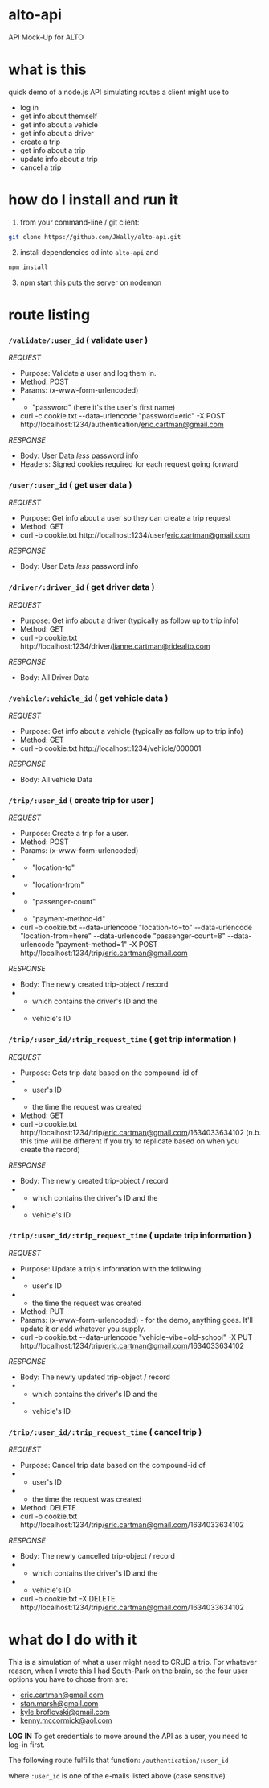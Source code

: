 # alto-api
API Mock-Up for ALTO

# what is this
quick demo of a node.js API simulating routes a client might use to
- log in
- get info about themself
- get info about a vehicle
- get info about a driver
- create a trip
- get info about a trip
- update info about a trip
- cancel a trip

# how do I install and run it

1. from your command-line / git client:
```bash
git clone https://github.com/JWally/alto-api.git
```

2. install dependencies
cd into ```alto-api``` and
```bash
npm install
```

3. npm start
this puts the server on nodemon

# route listing

### ```/validate/:user_id``` ( validate user )

_REQUEST_
- Purpose: Validate a user and log them in.
- Method: POST
- Params: (x-www-form-urlencoded)
- - "password" (here it's the user's first name)
- curl -c cookie.txt --data-urlencode "password=eric" -X POST http://localhost:1234/authentication/eric.cartman@gmail.com

_RESPONSE_
- Body: User Data *less* password info
- Headers: Signed cookies required for each request going forward


### ```/user/:user_id``` ( get user data )

_REQUEST_
- Purpose: Get info about a user so they can create a trip request
- Method: GET
- curl -b cookie.txt http://localhost:1234/user/eric.cartman@gmail.com

_RESPONSE_
- Body: User Data *less* password info


### ```/driver/:driver_id``` ( get driver data )

_REQUEST_
- Purpose: Get info about a driver (typically as follow up to trip info)
- Method: GET
- curl -b cookie.txt http://localhost:1234/driver/lianne.cartman@ridealto.com 

_RESPONSE_
- Body: All Driver Data


### ```/vehicle/:vehicle_id``` ( get vehicle data )

_REQUEST_
- Purpose: Get info about a vehicle (typically as follow up to trip info)
- Method: GET
- curl -b cookie.txt http://localhost:1234/vehicle/000001

_RESPONSE_
- Body: All vehicle Data


### ```/trip/:user_id``` ( create trip for user )

_REQUEST_
- Purpose: Create a trip for a user.
- Method: POST
- Params: (x-www-form-urlencoded)
- - "location-to"
- - "location-from"
- - "passenger-count"
- - "payment-method-id"
- curl -b cookie.txt --data-urlencode "location-to=to" --data-urlencode "location-from=here" --data-urlencode "passenger-count=8" --data-urlencode "payment-method=1" -X POST http://localhost:1234/trip/eric.cartman@gmail.com
 

_RESPONSE_
- Body: The newly created trip-object / record
- - which contains the driver's ID and the
- - vehicle's ID



### ```/trip/:user_id/:trip_request_time``` ( get trip information )

_REQUEST_
- Purpose: Gets trip data based on the compound-id of
- - user's ID
- - the time the request was created
- Method: GET
- curl -b cookie.txt http://localhost:1234/trip/eric.cartman@gmail.com/1634033634102 (n.b. this time will be different if you try to replicate based on when you create the record)

_RESPONSE_
- Body: The newly created trip-object / record
- - which contains the driver's ID and the
- - vehicle's ID



### ```/trip/:user_id/:trip_request_time``` ( update trip information )

_REQUEST_
- Purpose: Update a trip's information with the following:
- - user's ID
- - the time the request was created
- Method: PUT
- Params: (x-www-form-urlencoded) - for the demo, anything goes. It'll update it or add whatever you supply.
- curl -b cookie.txt --data-urlencode "vehicle-vibe=old-school" -X PUT http://localhost:1234/trip/eric.cartman@gmail.com/1634033634102

_RESPONSE_
- Body: The newly updated trip-object / record
- - which contains the driver's ID and the
- - vehicle's ID



### ```/trip/:user_id/:trip_request_time``` ( cancel trip )

_REQUEST_
- Purpose: Cancel trip data based on the compound-id of
- - user's ID
- - the time the request was created
- Method: DELETE
- curl -b cookie.txt http://localhost:1234/trip/eric.cartman@gmail.com/1634033634102

_RESPONSE_
- Body: The newly cancelled trip-object / record
- - which contains the driver's ID and the
- - vehicle's ID
- curl -b cookie.txt -X DELETE http://localhost:1234/trip/eric.cartman@gmail.com/1634033634102


# what do I do with it

This is a simulation of what a user might need to CRUD a trip.
For whatever reason, when I wrote this I had South-Park on the brain,
so the four user options you have to chose from are:

- eric.cartman@gmail.com
- stan.marsh@gmail.com
- kyle.broflovski@gmail.com
- kenny.mccormick@aol.com


__LOG IN__
To get credentials to move around the API as a user, you need to log-in
first.

The following route fulfills that function:
```/authentication/:user_id```

where ```:user_id``` is one of the e-mails listed above (case sensitive)
